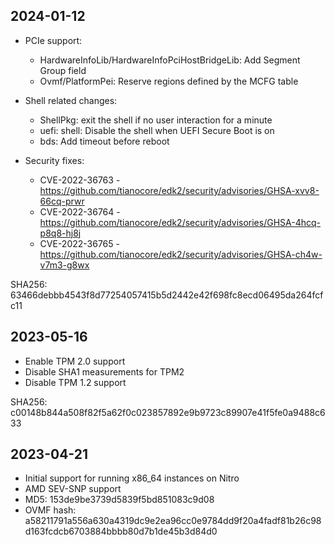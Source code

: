 ## 2024-01-12

- PCIe support:
  * HardwareInfoLib/HardwareInfoPciHostBridgeLib: Add Segment Group field
  * Ovmf/PlatformPei: Reserve regions defined by the MCFG table

- Shell related changes:
  * ShellPkg: exit the shell if no user interaction for a minute
  * uefi: shell: Disable the shell when UEFI Secure Boot is on
  * bds: Add timeout before reboot

- Security fixes:
  * CVE-2022-36763 - https://github.com/tianocore/edk2/security/advisories/GHSA-xvv8-66cq-prwr
  * CVE-2022-36764 - https://github.com/tianocore/edk2/security/advisories/GHSA-4hcq-p8q8-hj8j
  * CVE-2022-36765 - https://github.com/tianocore/edk2/security/advisories/GHSA-ch4w-v7m3-g8wx

SHA256: 63466debbb4543f8d77254057415b5d2442e42f698fc8ecd06495da264fcfc11

## 2023-05-16

- Enable TPM 2.0 support
- Disable SHA1 measurements for TPM2
- Disable TPM 1.2 support

SHA256: c00148b844a508f82f5a62f0c023857892e9b9723c89907e41f5fe0a9488c633

## 2023-04-21

- Initial support for running x86_64 instances on Nitro
- AMD SEV-SNP support
- MD5: 153de9be3739d5839f5bd851083c9d08
- OVMF hash: a58211791a556a630a4319dc9e2ea96cc0e9784dd9f20a4fadf81b26c98d163fcdcb6703884bbbb80d7b1de45b3d84d0

##
